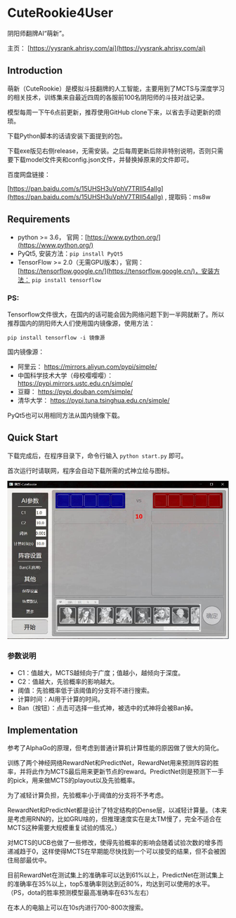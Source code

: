 # CuteRookie4User
 阴阳师翻牌AI“萌新”。

主页： [https://yysrank.ahrisy.com/ai](https://yysrank.ahrisy.com/ai)

## Introduction

萌新（CuteRookie）是模拟斗技翻牌的人工智能，主要用到了MCTS与深度学习的相关技术，训练集来自最近四周的各服前100名阴阳师的斗技对战记录。

模型每周一下午6点前更新，推荐使用GitHub clone下来，以省去手动更新的烦琐。

下载Python脚本的话请安装下面提到的包。

下载exe版见右侧release，无需安装。之后每周更新后除非特别说明，否则只需要下载model文件夹和config.json文件，并替换掉原来的文件即可。

百度网盘链接：

[https://pan.baidu.com/s/15UHSH3uVphV7TRII54aIIg](https://pan.baidu.com/s/15UHSH3uVphV7TRII54aIIg) , 提取码：ms8w

## Requirements

* python >= 3.6， 官网：[https://www.python.org/](https://www.python.org/)
* PyQt5, 安装方法：`pip install PyQt5`
* TensorFlow >= 2.0（无需GPU版本），官网：[https://tensorflow.google.cn/](https://tensorflow.google.cn/)，安装方法： `pip install tensorflow`

### PS:

Tensorflow文件很大，在国内的话可能会因为网络问题下到一半网就断了。所以推荐国内的阴阳师大人们使用国内镜像源，使用方法：

```
pip install tensorflow -i 镜像源 
```

国内镜像源：

* 阿里云： https://mirrors.aliyun.com/pypi/simple/
* 中国科学技术大学（母校嘤嘤嘤）： https://pypi.mirrors.ustc.edu.cn/simple/
* 豆瓣： https://pypi.douban.com/simple/
* 清华大学： https://pypi.tuna.tsinghua.edu.cn/simple/

PyQt5也可以用相同方法从国内镜像下载。

## Quick Start

下载完成后，在程序目录下，命令行输入 `python start.py` 即可。

首次运行时请联网，程序会自动下载所需的式神立绘与图标。

![ui](ui.jpg)

### 参数说明

* C1：值越大，MCTS越倾向于广度；值越小，越倾向于深度。
* C2：值越大，先验概率的影响越大。
* 阈值：先验概率低于该阈值的分支将不进行搜索。
* 计算时间：AI用于计算的时间。
* Ban（按钮）：点击可选择一些式神，被选中的式神将会被Ban掉。

## Implementation

参考了AlphaGo的原理，但考虑到普通计算机计算性能的原因做了很大的简化。

训练了两个神经网络RewardNet和PredictNet，RewardNet用来预测阵容的胜率，并将此作为MCTS最后用来更新节点的reward。PredictNet则是预测下一手的pick，用来做MCTS的playout以及先验概率。

为了减轻计算负担，先验概率小于阈值的分支将不予考虑。

RewardNet和PredictNet都是设计了特定结构的Dense层，以减轻计算量。（本来是考虑用RNN的，比如GRU啥的，但推理速度实在是太TM慢了，完全不适合在MCTS这种需要大规模重复试验的情况。）

对MCTS的UCB也做了一些修改，使得先验概率的影响会随着试验次数的增多而递减趋于0，这样使得MCTS在早期能尽快找到一个可以接受的结果，但不会被困住局部最优中。

目前RewardNet在测试集上的准确率可以达到61%以上，PredictNet在测试集上的准确率在35%以上，top5准确率则达到近80%，均达到可以使用的水平。（PS，dota的胜率预测模型最高准确率在63%左右）

在本人的电脑上可以在10s内进行700-800次搜索。